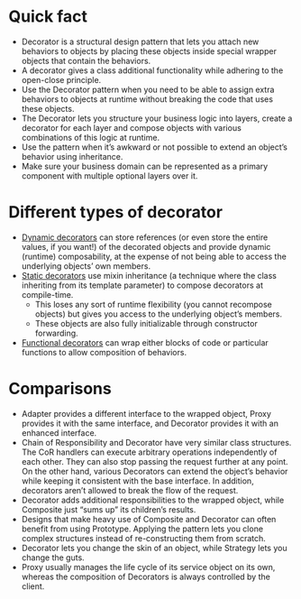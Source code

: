 # Quick fact
- Decorator is a structural design pattern that lets you attach new behaviors to objects by placing these objects inside special wrapper objects that contain the behaviors.
- A decorator gives a class additional functionality while adhering to the open-close principle.
- Use the Decorator pattern when you need to be able to assign extra behaviors to objects at runtime without breaking the code that uses these objects.
- The Decorator lets you structure your business logic into layers, create a decorator for each layer and compose objects with various combinations of this logic at runtime.
- Use the pattern when it’s awkward or not possible to extend an object’s behavior using inheritance.
- Make sure your business domain can be represented as a primary component with multiple optional layers over it.

# Different types of decorator
- [Dynamic decorators](dynamicDecorator.h) can store references (or even store the entire values, if you want!) of the decorated objects and provide dynamic (runtime) composability, at the expense of not being able to access the underlying objects’ own members.
- [Static decorators](staticDecorator.h) use mixin inheritance (a technique where the class inheriting from its template parameter) to compose decorators at compile-time.
    - This loses any sort of runtime flexibility (you cannot recompose objects) but gives you access to the underlying object’s members.
    - These objects are also fully initializable through constructor forwarding.
- [Functional decorators](functionDecorator.h) can wrap either blocks of code or particular functions to allow composition of behaviors.

# Comparisons
- Adapter provides a different interface to the wrapped object, Proxy provides it with the same interface, and Decorator provides it with an enhanced interface.
- Chain of Responsibility and Decorator have very similar class structures. The CoR handlers can execute arbitrary operations independently of each other. They can also stop passing the request further at any point. On the other hand, various Decorators can extend the object’s behavior while keeping it consistent with the base interface. In addition, decorators aren’t allowed to break the flow of the request.
- Decorator adds additional responsibilities to the wrapped object, while Composite just “sums up” its children’s results.
- Designs that make heavy use of Composite and Decorator can often benefit from using Prototype. Applying the pattern lets you clone complex structures instead of re-constructing them from scratch.
- Decorator lets you change the skin of an object, while Strategy lets you change the guts.
- Proxy usually manages the life cycle of its service object on its own, whereas the composition of Decorators is always controlled by the client.